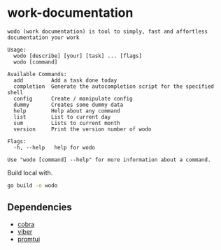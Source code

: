 # work-documentation

```
wodo (work documentation) is tool to simply, fast and affortless documentation your work

Usage:
  wodo [describe] [your] [task] ... [flags]
  wodo [command]

Available Commands:
  add         Add a task done today
  completion  Generate the autocompletion script for the specified shell
  config      Create / manipulate config
  dummy       Creates some dummy data
  help        Help about any command
  list        List to current day
  sum         Lists to current month
  version     Print the version number of wodo

Flags:
  -h, --help   help for wodo

Use "wodo [command] --help" for more information about a command.
```

Build local with.

```bash
go build -o wodo
```

## Dependencies

- [cobra](https://github.com/spf13/cobra)
- [viber](https://github.com/spf13/viper)
- [promtui](https://github.com/manifoldco/promptui)

